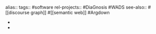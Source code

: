 alias::
tags:: #software 
rel-projects:: #DiaGnosis #WADS 
see-also:: #[[discourse graph]] #[[semantic web]] #Argdown

-
-